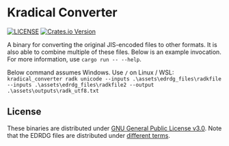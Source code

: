 # Kradical Converter

[![LICENSE](https://img.shields.io/crates/l/kradical_converter)](https://crates.io/crates/kradical_converter)
[![Crates.io Version](https://img.shields.io/crates/v/kradical_converter)](https://crates.io/crates/kradical_converter)

A binary for converting the original JIS-encoded files to other formats. It is also able to combine multiple of these files. Below is an example invocation. For more information, use `cargo run -- --help`.

Below command assumes Windows. Use `/` on Linux / WSL:
`kradical_converter radk unicode --inputs .\assets\edrdg_files\radkfile --inputs .\assets\edrdg_files\radkfile2 --output .\assets\outputs\radk_utf8.txt`


## License

These binaries are distributed under [GNU General Public License v3.0](https://choosealicense.com/licenses/gpl-3.0/). Note that the EDRDG files are distributed under [different terms](http://www.edrdg.org/edrdg/licence.html).
